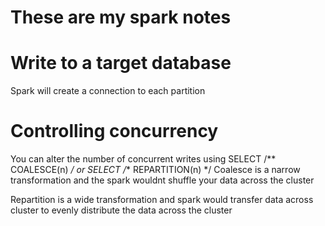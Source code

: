 # These are my spark notes

# Write to a target database 
Spark will create a connection to each partition 

# Controlling concurrency

You can alter the number of concurrent writes using SELECT /** COALESCE(n) */ or SELECT /** REPARTITION(n) */
Coalesce is a narrow transformation and the spark wouldnt shuffle your data across the cluster

Repartition is a wide transformation and spark would transfer data across cluster to evenly distribute the data across the cluster
